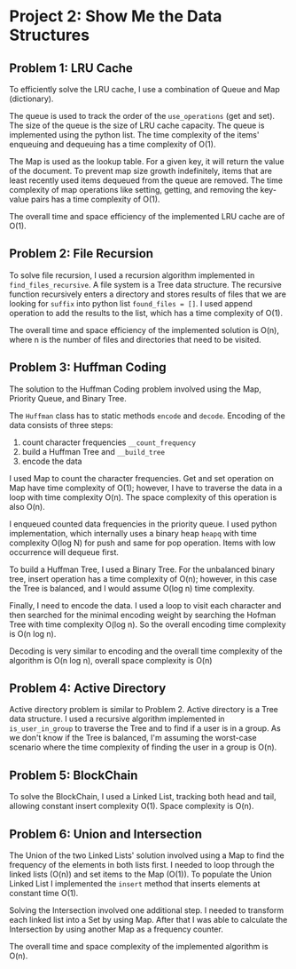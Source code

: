 # Project 2: Show Me the Data Structures


## Problem 1: LRU Cache

To efficiently solve the LRU cache, I use a combination of Queue and Map (dictionary).

The queue is used to track the order of the `use_operations` (get and set). The size of the queue is the size of LRU
cache capacity. The queue is implemented using the python list. The time complexity of the items' enqueuing and dequeuing has a time complexity of O(1).

The Map is used as the lookup table. For a given key, it will return the value of the document. To prevent map size growth indefinitely,
items that are least recently used items dequeued from the queue are removed. The time complexity of map operations like
setting, getting, and removing the key-value pairs has a time complexity of O(1).

The overall time and space efficiency of the implemented LRU cache are of O(1).

## Problem 2: File Recursion

To solve file recursion, I used a recursion algorithm implemented in `find_files_recursive`. A file system is a Tree data structure.
The recursive function recursively enters a directory and stores results of files that we are looking for `suffix`
into python list `found_files = []`. I used append operation to add the results to the list, which has a time complexity
of O(1).

The overall time and space efficiency of the implemented solution is O(n), where n is the number of files and directories
that need to be visited.

## Problem 3: Huffman Coding

The solution to the Huffman Coding problem involved using the Map, Priority Queue, and Binary Tree.

The `Huffman` class has to static methods `encode` and `decode`. Encoding of the data consists of three steps:

1. count character frequencies `__count_frequency`
2. build a Huffman Tree and `__build_tree`
3. encode the data

I used Map to count the character frequencies. Get and set operation on Map have time complexity of O(1); however, I have to traverse the data in a loop with time complexity O(n). The space complexity of this operation is also O(n).

I enqueued counted data frequencies in the priority queue. I used python implementation, which internally uses a binary heap `heapq`
with time complexity O(log N) for push and same for pop operation. Items with low occurrence will dequeue first.

To build a Huffman Tree, I used a Binary Tree. For the unbalanced binary tree, insert operation has a time complexity of O(n); however, in this case
the Tree is balanced, and I would assume O(log n) time complexity.

Finally, I need to encode the data. I used a loop to visit each character and then searched for the minimal encoding weight by
searching the Hofman Tree with time complexity O(log n). So the overall encoding time complexity is O(n log n).

Decoding is very similar to encoding and the overall time complexity of the algorithm is O(n log n), overall space complexity is O(n)

## Problem 4: Active Directory

Active directory problem is similar to Problem 2. Active directory is a Tree data structure. I used a recursive algorithm implemented in `is_user_in_group`
to traverse the Tree and to find if a user is in a group. As we don't know if the Tree is balanced, I'm assuming the worst-case scenario where
the time complexity of finding the user in a group is O(n).

## Problem 5: BlockChain

To solve the BlockChain, I used a Linked List, tracking both head and tail, allowing constant insert complexity O(1).
Space complexity is O(n).

## Problem 6: Union and Intersection

The Union of the two Linked Lists' solution involved using a Map to find the frequency of the elements in both lists first. I needed to loop through the linked lists
(O(n)) and set items to the Map (O(1)). To populate the Union Linked List I implemented the `insert` method that inserts elements at constant time O(1).

Solving the Intersection involved one additional step. I needed to transform each linked list into a Set by using Map. After that 
I was able to calculate the Intersection by using another Map as a frequency counter.

The overall time and space complexity of the implemented algorithm is O(n).